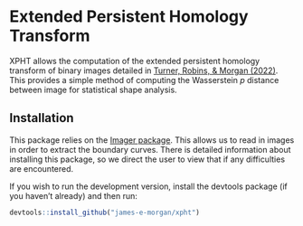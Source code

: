 
<!-- README.md is generated from README.Rmd. Please edit that file -->

# Extended Persistent Homology Transform

<!-- badges: start -->
<!-- badges: end -->

XPHT allows the computation of the extended persistent homology
transform of binary images detailed in [Turner, Robins, & Morgan
(2022)](doi:10.48550/arXiv.2208.14583). This provides a simple method of
computing the Wasserstein $p$ distance between image for statistical
shape analysis.

## Installation

This package relies on the [Imager
package](https://cran.r-project.org/package=imager). This allows us to
read in images in order to extract the boundary curves. There is
detailed information about installing this package, so we direct the
user to view that if any difficulties are encountered.

If you wish to run the development version, install the devtools package
(if you haven’t already) and then run:

``` r
devtools::install_github("james-e-morgan/xpht")
```
